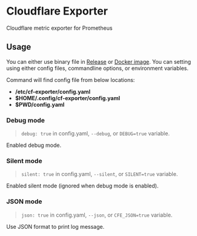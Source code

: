 # Cloudflare Exporter

Cloudflare metric exporter for Prometheus

## Usage

You can either use binary file in [Release](https://github.com/kamontat/cloudflare-exporter/releases/latest) or [Docker image](https://github.com/users/kamontat/packages/container/package/cloudflare-exporter).
You can setting using either config files, commandline options, or environment variables.

Command will find config file from below locations:
- **/etc/cf-exporter/config.yaml**
- **$HOME/.config/cf-exporter/config.yaml**
- **$PWD/config.yaml**

### Debug mode

> `debug: true` in config.yaml, `--debug`, or `DEBUG=true` variable.

Enabled debug mode.

### Silent mode

> `silent: true` in config.yaml, `--silent`, or `SILENT=true` variable.

Enabled silent mode (ignored when debug mode is enabled).

### JSON mode

> `json: true` in config.yaml, `--json`, or `CFE_JSON=true` variable.

Use JSON format to print log message.
